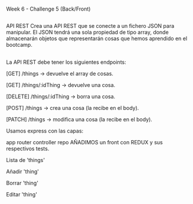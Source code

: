 ###

Week 6 - Challenge 5 (Back/Front)

###

##

API REST Crea una API REST que se conecte a un fichero JSON para manipular. El JSON tendrá una sola propiedad de tipo array, donde almacenarán objetos que representarán cosas que hemos aprendido en el bootcamp.

##

La API REST debe tener los siguientes endpoints:

[GET] /things -> devuelve el array de cosas.

[GET] /things/:idThing -> devuelve una cosa.

[DELETE] /things/:idThing -> borra una cosa.

[POST] /things -> crea una cosa (la recibe en el body).

[PATCH] /things -> modifica una cosa (la recibe en el body).

Usamos express con las capas:

app router controller repo AÑADIMOS un front con REDUX y sus respectivos tests.

Lista de 'things'

Añadir 'thing'

Borrar 'thing'

Editar 'thing'
